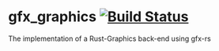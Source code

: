 # gfx_graphics [![Build Status](https://travis-ci.org/PistonDevelopers/gfx_graphics.svg)](https://travis-ci.org/PistonDevelopers/gfx_graphics)

The implementation of a Rust-Graphics back-end using gfx-rs
